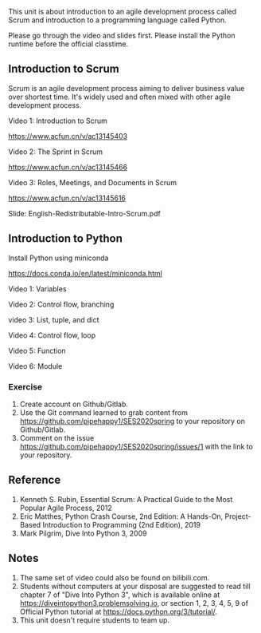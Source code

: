 This unit is about introduction to an agile development process called Scrum and introduction to a programming language called Python.

Please go through the video and slides first.
Please install the Python runtime before the official classtime.

## Introduction to Scrum

Scrum is an agile development process aiming to deliver business value over shortest time.
It's widely used and often mixed with other agile development process.

Video 1: Introduction to Scrum

https://www.acfun.cn/v/ac13145403

Video 2: The Sprint in Scrum

https://www.acfun.cn/v/ac13145466

Video 3: Roles, Meetings, and Documents in Scrum

https://www.acfun.cn/v/ac13145616

Slide: English-Redistributable-Intro-Scrum.pdf

## Introduction to Python

Install Python using miniconda

https://docs.conda.io/en/latest/miniconda.html

Video 1: Variables

Video 2: Control flow, branching

video 3: List, tuple, and dict

Video 4: Control flow, loop

Video 5: Function

Video 6: Module

### Exercise

1. Create account on Github/Gitlab.
2. Use the Git command learned to grab content from https://github.com/pipehappy1/SES2020spring to your repository on Github/Gitlab.
3. Comment on the issue https://github.com/pipehappy1/SES2020spring/issues/1 with the link to your repository.

## Reference

1. Kenneth S. Rubin, Essential Scrum: A Practical Guide to the Most Popular Agile Process, 2012
2. Eric Matthes, Python Crash Course, 2nd Edition: A Hands-On, Project-Based Introduction to Programming  (2nd Edition), 2019
3. Mark Pilgrim, Dive Into Python 3, 2009

## Notes

1. The same set of video could also be found on bilibili.com.
2. Students without computers at your disposal are suggested to read till chapter 7 of "Dive Into Python 3", which is available online at https://diveintopython3.problemsolving.io, or section 1, 2, 3, 4, 5, 9 of Official Python tutorial at https://docs.python.org/3/tutorial/.
3. This unit doesn't require students to team up.